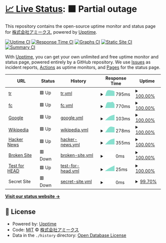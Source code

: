 # [📈 Live Status](https://amicus-1981.github.io/upptime): <!--live status--> **🟧 Partial outage**

This repository contains the open-source uptime monitor and status page for [株式会社アミークス](https://amicus-1981.github.io/upptime), powered by [Upptime](https://github.com/upptime/upptime).

[![Uptime CI](https://github.com/amicus-1981/upptime/workflows/Uptime%20CI/badge.svg)](https://github.com/upptime/upptime/actions?query=workflow%3A%22Uptime+CI%22)
[![Response Time CI](https://github.com/amicus-1981/upptime/workflows/Response%20Time%20CI/badge.svg)](https://github.com/upptime/upptime/actions?query=workflow%3A%22Response+Time+CI%22)
[![Graphs CI](https://github.com/amicus-1981/upptime/workflows/Graphs%20CI/badge.svg)](https://github.com/upptime/upptime/actions?query=workflow%3A%22Graphs+CI%22)
[![Static Site CI](https://github.com/amicus-1981/upptime/workflows/Static%20Site%20CI/badge.svg)](https://github.com/upptime/upptime/actions?query=workflow%3A%22Static+Site+CI%22)
[![Summary CI](https://github.com/amicus-1981/upptime/workflows/Summary%20CI/badge.svg)](https://github.com/upptime/upptime/actions?query=workflow%3A%22Summary+CI%22)

With [Upptime](https://upptime.js.org), you can get your own unlimited and free uptime monitor and status page, powered entirely by a GitHub repository. We use [Issues](https://github.com/amicus-1981/upptime/issues) as incident reports, [Actions](https://github.com/amicus-1981/upptime/actions) as uptime monitors, and [Pages](https://amicus-1981.github.io/upptime) for the status page.

<!--start: status pages-->
<!-- This summary is generated by Upptime (https://github.com/upptime/upptime) -->
<!-- Do not edit this manually, your changes will be overwritten -->
<!-- prettier-ignore -->
| URL | Status | History | Response Time | Uptime |
| --- | ------ | ------- | ------------- | ------ |
| <img alt="" src="https://favicons.githubusercontent.com/tr.ts1.biz" height="13"> [tr](https://tr.ts1.biz) | 🟩 Up | [tr.yml](https://github.com/amicus-1981/upptime/commits/master/history/tr.yml) | <details><summary><img alt="Response time graph" src="./graphs/tr/response-time-week.png" height="20"> 795ms</summary><br><a href="https://amicus-1981.github.io/upptime/history/tr"><img alt="Response time 795" src="https://img.shields.io/endpoint?url=https%3A%2F%2Fraw.githubusercontent.com%2Famicus-1981%2Fupptime%2Fmaster%2Fapi%2Ftr%2Fresponse-time.json"></a><br><a href="https://amicus-1981.github.io/upptime/history/tr"><img alt="24-hour response time 795" src="https://img.shields.io/endpoint?url=https%3A%2F%2Fraw.githubusercontent.com%2Famicus-1981%2Fupptime%2Fmaster%2Fapi%2Ftr%2Fresponse-time-day.json"></a><br><a href="https://amicus-1981.github.io/upptime/history/tr"><img alt="7-day response time 795" src="https://img.shields.io/endpoint?url=https%3A%2F%2Fraw.githubusercontent.com%2Famicus-1981%2Fupptime%2Fmaster%2Fapi%2Ftr%2Fresponse-time-week.json"></a><br><a href="https://amicus-1981.github.io/upptime/history/tr"><img alt="30-day response time 795" src="https://img.shields.io/endpoint?url=https%3A%2F%2Fraw.githubusercontent.com%2Famicus-1981%2Fupptime%2Fmaster%2Fapi%2Ftr%2Fresponse-time-month.json"></a><br><a href="https://amicus-1981.github.io/upptime/history/tr"><img alt="1-year response time 795" src="https://img.shields.io/endpoint?url=https%3A%2F%2Fraw.githubusercontent.com%2Famicus-1981%2Fupptime%2Fmaster%2Fapi%2Ftr%2Fresponse-time-year.json"></a></details> | <details><summary><a href="https://amicus-1981.github.io/upptime/history/tr">100.00%</a></summary><a href="https://amicus-1981.github.io/upptime/history/tr"><img alt="All-time uptime 100.00%" src="https://img.shields.io/endpoint?url=https%3A%2F%2Fraw.githubusercontent.com%2Famicus-1981%2Fupptime%2Fmaster%2Fapi%2Ftr%2Fuptime.json"></a><br><a href="https://amicus-1981.github.io/upptime/history/tr"><img alt="24-hour uptime 100.00%" src="https://img.shields.io/endpoint?url=https%3A%2F%2Fraw.githubusercontent.com%2Famicus-1981%2Fupptime%2Fmaster%2Fapi%2Ftr%2Fuptime-day.json"></a><br><a href="https://amicus-1981.github.io/upptime/history/tr"><img alt="7-day uptime 100.00%" src="https://img.shields.io/endpoint?url=https%3A%2F%2Fraw.githubusercontent.com%2Famicus-1981%2Fupptime%2Fmaster%2Fapi%2Ftr%2Fuptime-week.json"></a><br><a href="https://amicus-1981.github.io/upptime/history/tr"><img alt="30-day uptime 100.00%" src="https://img.shields.io/endpoint?url=https%3A%2F%2Fraw.githubusercontent.com%2Famicus-1981%2Fupptime%2Fmaster%2Fapi%2Ftr%2Fuptime-month.json"></a><br><a href="https://amicus-1981.github.io/upptime/history/tr"><img alt="1-year uptime 100.00%" src="https://img.shields.io/endpoint?url=https%3A%2F%2Fraw.githubusercontent.com%2Famicus-1981%2Fupptime%2Fmaster%2Fapi%2Ftr%2Fuptime-year.json"></a></details>
| <img alt="" src="https://favicons.githubusercontent.com/fc.ts1.biz" height="13"> [fc](https://fc.ts1.biz) | 🟩 Up | [fc.yml](https://github.com/amicus-1981/upptime/commits/master/history/fc.yml) | <details><summary><img alt="Response time graph" src="./graphs/fc/response-time-week.png" height="20"> 770ms</summary><br><a href="https://amicus-1981.github.io/upptime/history/fc"><img alt="Response time 770" src="https://img.shields.io/endpoint?url=https%3A%2F%2Fraw.githubusercontent.com%2Famicus-1981%2Fupptime%2Fmaster%2Fapi%2Ffc%2Fresponse-time.json"></a><br><a href="https://amicus-1981.github.io/upptime/history/fc"><img alt="24-hour response time 770" src="https://img.shields.io/endpoint?url=https%3A%2F%2Fraw.githubusercontent.com%2Famicus-1981%2Fupptime%2Fmaster%2Fapi%2Ffc%2Fresponse-time-day.json"></a><br><a href="https://amicus-1981.github.io/upptime/history/fc"><img alt="7-day response time 770" src="https://img.shields.io/endpoint?url=https%3A%2F%2Fraw.githubusercontent.com%2Famicus-1981%2Fupptime%2Fmaster%2Fapi%2Ffc%2Fresponse-time-week.json"></a><br><a href="https://amicus-1981.github.io/upptime/history/fc"><img alt="30-day response time 770" src="https://img.shields.io/endpoint?url=https%3A%2F%2Fraw.githubusercontent.com%2Famicus-1981%2Fupptime%2Fmaster%2Fapi%2Ffc%2Fresponse-time-month.json"></a><br><a href="https://amicus-1981.github.io/upptime/history/fc"><img alt="1-year response time 770" src="https://img.shields.io/endpoint?url=https%3A%2F%2Fraw.githubusercontent.com%2Famicus-1981%2Fupptime%2Fmaster%2Fapi%2Ffc%2Fresponse-time-year.json"></a></details> | <details><summary><a href="https://amicus-1981.github.io/upptime/history/fc">100.00%</a></summary><a href="https://amicus-1981.github.io/upptime/history/fc"><img alt="All-time uptime 100.00%" src="https://img.shields.io/endpoint?url=https%3A%2F%2Fraw.githubusercontent.com%2Famicus-1981%2Fupptime%2Fmaster%2Fapi%2Ffc%2Fuptime.json"></a><br><a href="https://amicus-1981.github.io/upptime/history/fc"><img alt="24-hour uptime 100.00%" src="https://img.shields.io/endpoint?url=https%3A%2F%2Fraw.githubusercontent.com%2Famicus-1981%2Fupptime%2Fmaster%2Fapi%2Ffc%2Fuptime-day.json"></a><br><a href="https://amicus-1981.github.io/upptime/history/fc"><img alt="7-day uptime 100.00%" src="https://img.shields.io/endpoint?url=https%3A%2F%2Fraw.githubusercontent.com%2Famicus-1981%2Fupptime%2Fmaster%2Fapi%2Ffc%2Fuptime-week.json"></a><br><a href="https://amicus-1981.github.io/upptime/history/fc"><img alt="30-day uptime 100.00%" src="https://img.shields.io/endpoint?url=https%3A%2F%2Fraw.githubusercontent.com%2Famicus-1981%2Fupptime%2Fmaster%2Fapi%2Ffc%2Fuptime-month.json"></a><br><a href="https://amicus-1981.github.io/upptime/history/fc"><img alt="1-year uptime 100.00%" src="https://img.shields.io/endpoint?url=https%3A%2F%2Fraw.githubusercontent.com%2Famicus-1981%2Fupptime%2Fmaster%2Fapi%2Ffc%2Fuptime-year.json"></a></details>
| <img alt="" src="https://favicons.githubusercontent.com/www.google.com" height="13"> [Google](https://www.google.com) | 🟩 Up | [google.yml](https://github.com/amicus-1981/upptime/commits/master/history/google.yml) | <details><summary><img alt="Response time graph" src="./graphs/google/response-time-week.png" height="20"> 103ms</summary><br><a href="https://amicus-1981.github.io/upptime/history/google"><img alt="Response time 103" src="https://img.shields.io/endpoint?url=https%3A%2F%2Fraw.githubusercontent.com%2Famicus-1981%2Fupptime%2Fmaster%2Fapi%2Fgoogle%2Fresponse-time.json"></a><br><a href="https://amicus-1981.github.io/upptime/history/google"><img alt="24-hour response time 103" src="https://img.shields.io/endpoint?url=https%3A%2F%2Fraw.githubusercontent.com%2Famicus-1981%2Fupptime%2Fmaster%2Fapi%2Fgoogle%2Fresponse-time-day.json"></a><br><a href="https://amicus-1981.github.io/upptime/history/google"><img alt="7-day response time 103" src="https://img.shields.io/endpoint?url=https%3A%2F%2Fraw.githubusercontent.com%2Famicus-1981%2Fupptime%2Fmaster%2Fapi%2Fgoogle%2Fresponse-time-week.json"></a><br><a href="https://amicus-1981.github.io/upptime/history/google"><img alt="30-day response time 103" src="https://img.shields.io/endpoint?url=https%3A%2F%2Fraw.githubusercontent.com%2Famicus-1981%2Fupptime%2Fmaster%2Fapi%2Fgoogle%2Fresponse-time-month.json"></a><br><a href="https://amicus-1981.github.io/upptime/history/google"><img alt="1-year response time 103" src="https://img.shields.io/endpoint?url=https%3A%2F%2Fraw.githubusercontent.com%2Famicus-1981%2Fupptime%2Fmaster%2Fapi%2Fgoogle%2Fresponse-time-year.json"></a></details> | <details><summary><a href="https://amicus-1981.github.io/upptime/history/google">100.00%</a></summary><a href="https://amicus-1981.github.io/upptime/history/google"><img alt="All-time uptime 100.00%" src="https://img.shields.io/endpoint?url=https%3A%2F%2Fraw.githubusercontent.com%2Famicus-1981%2Fupptime%2Fmaster%2Fapi%2Fgoogle%2Fuptime.json"></a><br><a href="https://amicus-1981.github.io/upptime/history/google"><img alt="24-hour uptime 100.00%" src="https://img.shields.io/endpoint?url=https%3A%2F%2Fraw.githubusercontent.com%2Famicus-1981%2Fupptime%2Fmaster%2Fapi%2Fgoogle%2Fuptime-day.json"></a><br><a href="https://amicus-1981.github.io/upptime/history/google"><img alt="7-day uptime 100.00%" src="https://img.shields.io/endpoint?url=https%3A%2F%2Fraw.githubusercontent.com%2Famicus-1981%2Fupptime%2Fmaster%2Fapi%2Fgoogle%2Fuptime-week.json"></a><br><a href="https://amicus-1981.github.io/upptime/history/google"><img alt="30-day uptime 100.00%" src="https://img.shields.io/endpoint?url=https%3A%2F%2Fraw.githubusercontent.com%2Famicus-1981%2Fupptime%2Fmaster%2Fapi%2Fgoogle%2Fuptime-month.json"></a><br><a href="https://amicus-1981.github.io/upptime/history/google"><img alt="1-year uptime 100.00%" src="https://img.shields.io/endpoint?url=https%3A%2F%2Fraw.githubusercontent.com%2Famicus-1981%2Fupptime%2Fmaster%2Fapi%2Fgoogle%2Fuptime-year.json"></a></details>
| <img alt="" src="https://favicons.githubusercontent.com/en.wikipedia.org" height="13"> [Wikipedia](https://en.wikipedia.org) | 🟩 Up | [wikipedia.yml](https://github.com/amicus-1981/upptime/commits/master/history/wikipedia.yml) | <details><summary><img alt="Response time graph" src="./graphs/wikipedia/response-time-week.png" height="20"> 278ms</summary><br><a href="https://amicus-1981.github.io/upptime/history/wikipedia"><img alt="Response time 278" src="https://img.shields.io/endpoint?url=https%3A%2F%2Fraw.githubusercontent.com%2Famicus-1981%2Fupptime%2Fmaster%2Fapi%2Fwikipedia%2Fresponse-time.json"></a><br><a href="https://amicus-1981.github.io/upptime/history/wikipedia"><img alt="24-hour response time 278" src="https://img.shields.io/endpoint?url=https%3A%2F%2Fraw.githubusercontent.com%2Famicus-1981%2Fupptime%2Fmaster%2Fapi%2Fwikipedia%2Fresponse-time-day.json"></a><br><a href="https://amicus-1981.github.io/upptime/history/wikipedia"><img alt="7-day response time 278" src="https://img.shields.io/endpoint?url=https%3A%2F%2Fraw.githubusercontent.com%2Famicus-1981%2Fupptime%2Fmaster%2Fapi%2Fwikipedia%2Fresponse-time-week.json"></a><br><a href="https://amicus-1981.github.io/upptime/history/wikipedia"><img alt="30-day response time 278" src="https://img.shields.io/endpoint?url=https%3A%2F%2Fraw.githubusercontent.com%2Famicus-1981%2Fupptime%2Fmaster%2Fapi%2Fwikipedia%2Fresponse-time-month.json"></a><br><a href="https://amicus-1981.github.io/upptime/history/wikipedia"><img alt="1-year response time 278" src="https://img.shields.io/endpoint?url=https%3A%2F%2Fraw.githubusercontent.com%2Famicus-1981%2Fupptime%2Fmaster%2Fapi%2Fwikipedia%2Fresponse-time-year.json"></a></details> | <details><summary><a href="https://amicus-1981.github.io/upptime/history/wikipedia">100.00%</a></summary><a href="https://amicus-1981.github.io/upptime/history/wikipedia"><img alt="All-time uptime 100.00%" src="https://img.shields.io/endpoint?url=https%3A%2F%2Fraw.githubusercontent.com%2Famicus-1981%2Fupptime%2Fmaster%2Fapi%2Fwikipedia%2Fuptime.json"></a><br><a href="https://amicus-1981.github.io/upptime/history/wikipedia"><img alt="24-hour uptime 100.00%" src="https://img.shields.io/endpoint?url=https%3A%2F%2Fraw.githubusercontent.com%2Famicus-1981%2Fupptime%2Fmaster%2Fapi%2Fwikipedia%2Fuptime-day.json"></a><br><a href="https://amicus-1981.github.io/upptime/history/wikipedia"><img alt="7-day uptime 100.00%" src="https://img.shields.io/endpoint?url=https%3A%2F%2Fraw.githubusercontent.com%2Famicus-1981%2Fupptime%2Fmaster%2Fapi%2Fwikipedia%2Fuptime-week.json"></a><br><a href="https://amicus-1981.github.io/upptime/history/wikipedia"><img alt="30-day uptime 100.00%" src="https://img.shields.io/endpoint?url=https%3A%2F%2Fraw.githubusercontent.com%2Famicus-1981%2Fupptime%2Fmaster%2Fapi%2Fwikipedia%2Fuptime-month.json"></a><br><a href="https://amicus-1981.github.io/upptime/history/wikipedia"><img alt="1-year uptime 100.00%" src="https://img.shields.io/endpoint?url=https%3A%2F%2Fraw.githubusercontent.com%2Famicus-1981%2Fupptime%2Fmaster%2Fapi%2Fwikipedia%2Fuptime-year.json"></a></details>
| <img alt="" src="https://favicons.githubusercontent.com/news.ycombinator.com" height="13"> [Hacker News](https://news.ycombinator.com) | 🟩 Up | [hacker-news.yml](https://github.com/amicus-1981/upptime/commits/master/history/hacker-news.yml) | <details><summary><img alt="Response time graph" src="./graphs/hacker-news/response-time-week.png" height="20"> 355ms</summary><br><a href="https://amicus-1981.github.io/upptime/history/hacker-news"><img alt="Response time 355" src="https://img.shields.io/endpoint?url=https%3A%2F%2Fraw.githubusercontent.com%2Famicus-1981%2Fupptime%2Fmaster%2Fapi%2Fhacker-news%2Fresponse-time.json"></a><br><a href="https://amicus-1981.github.io/upptime/history/hacker-news"><img alt="24-hour response time 355" src="https://img.shields.io/endpoint?url=https%3A%2F%2Fraw.githubusercontent.com%2Famicus-1981%2Fupptime%2Fmaster%2Fapi%2Fhacker-news%2Fresponse-time-day.json"></a><br><a href="https://amicus-1981.github.io/upptime/history/hacker-news"><img alt="7-day response time 355" src="https://img.shields.io/endpoint?url=https%3A%2F%2Fraw.githubusercontent.com%2Famicus-1981%2Fupptime%2Fmaster%2Fapi%2Fhacker-news%2Fresponse-time-week.json"></a><br><a href="https://amicus-1981.github.io/upptime/history/hacker-news"><img alt="30-day response time 355" src="https://img.shields.io/endpoint?url=https%3A%2F%2Fraw.githubusercontent.com%2Famicus-1981%2Fupptime%2Fmaster%2Fapi%2Fhacker-news%2Fresponse-time-month.json"></a><br><a href="https://amicus-1981.github.io/upptime/history/hacker-news"><img alt="1-year response time 355" src="https://img.shields.io/endpoint?url=https%3A%2F%2Fraw.githubusercontent.com%2Famicus-1981%2Fupptime%2Fmaster%2Fapi%2Fhacker-news%2Fresponse-time-year.json"></a></details> | <details><summary><a href="https://amicus-1981.github.io/upptime/history/hacker-news">100.00%</a></summary><a href="https://amicus-1981.github.io/upptime/history/hacker-news"><img alt="All-time uptime 100.00%" src="https://img.shields.io/endpoint?url=https%3A%2F%2Fraw.githubusercontent.com%2Famicus-1981%2Fupptime%2Fmaster%2Fapi%2Fhacker-news%2Fuptime.json"></a><br><a href="https://amicus-1981.github.io/upptime/history/hacker-news"><img alt="24-hour uptime 100.00%" src="https://img.shields.io/endpoint?url=https%3A%2F%2Fraw.githubusercontent.com%2Famicus-1981%2Fupptime%2Fmaster%2Fapi%2Fhacker-news%2Fuptime-day.json"></a><br><a href="https://amicus-1981.github.io/upptime/history/hacker-news"><img alt="7-day uptime 100.00%" src="https://img.shields.io/endpoint?url=https%3A%2F%2Fraw.githubusercontent.com%2Famicus-1981%2Fupptime%2Fmaster%2Fapi%2Fhacker-news%2Fuptime-week.json"></a><br><a href="https://amicus-1981.github.io/upptime/history/hacker-news"><img alt="30-day uptime 100.00%" src="https://img.shields.io/endpoint?url=https%3A%2F%2Fraw.githubusercontent.com%2Famicus-1981%2Fupptime%2Fmaster%2Fapi%2Fhacker-news%2Fuptime-month.json"></a><br><a href="https://amicus-1981.github.io/upptime/history/hacker-news"><img alt="1-year uptime 100.00%" src="https://img.shields.io/endpoint?url=https%3A%2F%2Fraw.githubusercontent.com%2Famicus-1981%2Fupptime%2Fmaster%2Fapi%2Fhacker-news%2Fuptime-year.json"></a></details>
| <img alt="" src="https://favicons.githubusercontent.com/thissitedoesnotexist.com" height="13"> [Broken Site](https://thissitedoesnotexist.com) | 🟥 Down | [broken-site.yml](https://github.com/amicus-1981/upptime/commits/master/history/broken-site.yml) | <details><summary><img alt="Response time graph" src="./graphs/broken-site/response-time-week.png" height="20"> 0ms</summary><br><a href="https://amicus-1981.github.io/upptime/history/broken-site"><img alt="Response time 0" src="https://img.shields.io/endpoint?url=https%3A%2F%2Fraw.githubusercontent.com%2Famicus-1981%2Fupptime%2Fmaster%2Fapi%2Fbroken-site%2Fresponse-time.json"></a><br><a href="https://amicus-1981.github.io/upptime/history/broken-site"><img alt="24-hour response time 0" src="https://img.shields.io/endpoint?url=https%3A%2F%2Fraw.githubusercontent.com%2Famicus-1981%2Fupptime%2Fmaster%2Fapi%2Fbroken-site%2Fresponse-time-day.json"></a><br><a href="https://amicus-1981.github.io/upptime/history/broken-site"><img alt="7-day response time 0" src="https://img.shields.io/endpoint?url=https%3A%2F%2Fraw.githubusercontent.com%2Famicus-1981%2Fupptime%2Fmaster%2Fapi%2Fbroken-site%2Fresponse-time-week.json"></a><br><a href="https://amicus-1981.github.io/upptime/history/broken-site"><img alt="30-day response time 0" src="https://img.shields.io/endpoint?url=https%3A%2F%2Fraw.githubusercontent.com%2Famicus-1981%2Fupptime%2Fmaster%2Fapi%2Fbroken-site%2Fresponse-time-month.json"></a><br><a href="https://amicus-1981.github.io/upptime/history/broken-site"><img alt="1-year response time 0" src="https://img.shields.io/endpoint?url=https%3A%2F%2Fraw.githubusercontent.com%2Famicus-1981%2Fupptime%2Fmaster%2Fapi%2Fbroken-site%2Fresponse-time-year.json"></a></details> | <details><summary><a href="https://amicus-1981.github.io/upptime/history/broken-site">100.00%</a></summary><a href="https://amicus-1981.github.io/upptime/history/broken-site"><img alt="All-time uptime 100.00%" src="https://img.shields.io/endpoint?url=https%3A%2F%2Fraw.githubusercontent.com%2Famicus-1981%2Fupptime%2Fmaster%2Fapi%2Fbroken-site%2Fuptime.json"></a><br><a href="https://amicus-1981.github.io/upptime/history/broken-site"><img alt="24-hour uptime 100.00%" src="https://img.shields.io/endpoint?url=https%3A%2F%2Fraw.githubusercontent.com%2Famicus-1981%2Fupptime%2Fmaster%2Fapi%2Fbroken-site%2Fuptime-day.json"></a><br><a href="https://amicus-1981.github.io/upptime/history/broken-site"><img alt="7-day uptime 100.00%" src="https://img.shields.io/endpoint?url=https%3A%2F%2Fraw.githubusercontent.com%2Famicus-1981%2Fupptime%2Fmaster%2Fapi%2Fbroken-site%2Fuptime-week.json"></a><br><a href="https://amicus-1981.github.io/upptime/history/broken-site"><img alt="30-day uptime 100.00%" src="https://img.shields.io/endpoint?url=https%3A%2F%2Fraw.githubusercontent.com%2Famicus-1981%2Fupptime%2Fmaster%2Fapi%2Fbroken-site%2Fuptime-month.json"></a><br><a href="https://amicus-1981.github.io/upptime/history/broken-site"><img alt="1-year uptime 100.00%" src="https://img.shields.io/endpoint?url=https%3A%2F%2Fraw.githubusercontent.com%2Famicus-1981%2Fupptime%2Fmaster%2Fapi%2Fbroken-site%2Fuptime-year.json"></a></details>
| <img alt="" src="https://favicons.githubusercontent.com/www.google.com" height="13"> [Test for HEAD](https://www.google.com) | 🟩 Up | [test-for-head.yml](https://github.com/amicus-1981/upptime/commits/master/history/test-for-head.yml) | <details><summary><img alt="Response time graph" src="./graphs/test-for-head/response-time-week.png" height="20"> 25ms</summary><br><a href="https://amicus-1981.github.io/upptime/history/test-for-head"><img alt="Response time 25" src="https://img.shields.io/endpoint?url=https%3A%2F%2Fraw.githubusercontent.com%2Famicus-1981%2Fupptime%2Fmaster%2Fapi%2Ftest-for-head%2Fresponse-time.json"></a><br><a href="https://amicus-1981.github.io/upptime/history/test-for-head"><img alt="24-hour response time 25" src="https://img.shields.io/endpoint?url=https%3A%2F%2Fraw.githubusercontent.com%2Famicus-1981%2Fupptime%2Fmaster%2Fapi%2Ftest-for-head%2Fresponse-time-day.json"></a><br><a href="https://amicus-1981.github.io/upptime/history/test-for-head"><img alt="7-day response time 25" src="https://img.shields.io/endpoint?url=https%3A%2F%2Fraw.githubusercontent.com%2Famicus-1981%2Fupptime%2Fmaster%2Fapi%2Ftest-for-head%2Fresponse-time-week.json"></a><br><a href="https://amicus-1981.github.io/upptime/history/test-for-head"><img alt="30-day response time 25" src="https://img.shields.io/endpoint?url=https%3A%2F%2Fraw.githubusercontent.com%2Famicus-1981%2Fupptime%2Fmaster%2Fapi%2Ftest-for-head%2Fresponse-time-month.json"></a><br><a href="https://amicus-1981.github.io/upptime/history/test-for-head"><img alt="1-year response time 25" src="https://img.shields.io/endpoint?url=https%3A%2F%2Fraw.githubusercontent.com%2Famicus-1981%2Fupptime%2Fmaster%2Fapi%2Ftest-for-head%2Fresponse-time-year.json"></a></details> | <details><summary><a href="https://amicus-1981.github.io/upptime/history/test-for-head">100.00%</a></summary><a href="https://amicus-1981.github.io/upptime/history/test-for-head"><img alt="All-time uptime 100.00%" src="https://img.shields.io/endpoint?url=https%3A%2F%2Fraw.githubusercontent.com%2Famicus-1981%2Fupptime%2Fmaster%2Fapi%2Ftest-for-head%2Fuptime.json"></a><br><a href="https://amicus-1981.github.io/upptime/history/test-for-head"><img alt="24-hour uptime 100.00%" src="https://img.shields.io/endpoint?url=https%3A%2F%2Fraw.githubusercontent.com%2Famicus-1981%2Fupptime%2Fmaster%2Fapi%2Ftest-for-head%2Fuptime-day.json"></a><br><a href="https://amicus-1981.github.io/upptime/history/test-for-head"><img alt="7-day uptime 100.00%" src="https://img.shields.io/endpoint?url=https%3A%2F%2Fraw.githubusercontent.com%2Famicus-1981%2Fupptime%2Fmaster%2Fapi%2Ftest-for-head%2Fuptime-week.json"></a><br><a href="https://amicus-1981.github.io/upptime/history/test-for-head"><img alt="30-day uptime 100.00%" src="https://img.shields.io/endpoint?url=https%3A%2F%2Fraw.githubusercontent.com%2Famicus-1981%2Fupptime%2Fmaster%2Fapi%2Ftest-for-head%2Fuptime-month.json"></a><br><a href="https://amicus-1981.github.io/upptime/history/test-for-head"><img alt="1-year uptime 100.00%" src="https://img.shields.io/endpoint?url=https%3A%2F%2Fraw.githubusercontent.com%2Famicus-1981%2Fupptime%2Fmaster%2Fapi%2Ftest-for-head%2Fuptime-year.json"></a></details>
| <img alt="" src="https://favicons.githubusercontent.com/null" height="13"> Secret Site | 🟥 Down | [secret-site.yml](https://github.com/amicus-1981/upptime/commits/master/history/secret-site.yml) | <details><summary><img alt="Response time graph" src="./graphs/secret-site/response-time-week.png" height="20"> 0ms</summary><br><a href="https://amicus-1981.github.io/upptime/history/secret-site"><img alt="Response time 0" src="https://img.shields.io/endpoint?url=https%3A%2F%2Fraw.githubusercontent.com%2Famicus-1981%2Fupptime%2Fmaster%2Fapi%2Fsecret-site%2Fresponse-time.json"></a><br><a href="https://amicus-1981.github.io/upptime/history/secret-site"><img alt="24-hour response time 0" src="https://img.shields.io/endpoint?url=https%3A%2F%2Fraw.githubusercontent.com%2Famicus-1981%2Fupptime%2Fmaster%2Fapi%2Fsecret-site%2Fresponse-time-day.json"></a><br><a href="https://amicus-1981.github.io/upptime/history/secret-site"><img alt="7-day response time 0" src="https://img.shields.io/endpoint?url=https%3A%2F%2Fraw.githubusercontent.com%2Famicus-1981%2Fupptime%2Fmaster%2Fapi%2Fsecret-site%2Fresponse-time-week.json"></a><br><a href="https://amicus-1981.github.io/upptime/history/secret-site"><img alt="30-day response time 0" src="https://img.shields.io/endpoint?url=https%3A%2F%2Fraw.githubusercontent.com%2Famicus-1981%2Fupptime%2Fmaster%2Fapi%2Fsecret-site%2Fresponse-time-month.json"></a><br><a href="https://amicus-1981.github.io/upptime/history/secret-site"><img alt="1-year response time 0" src="https://img.shields.io/endpoint?url=https%3A%2F%2Fraw.githubusercontent.com%2Famicus-1981%2Fupptime%2Fmaster%2Fapi%2Fsecret-site%2Fresponse-time-year.json"></a></details> | <details><summary><a href="https://amicus-1981.github.io/upptime/history/secret-site">99.70%</a></summary><a href="https://amicus-1981.github.io/upptime/history/secret-site"><img alt="All-time uptime 99.99%" src="https://img.shields.io/endpoint?url=https%3A%2F%2Fraw.githubusercontent.com%2Famicus-1981%2Fupptime%2Fmaster%2Fapi%2Fsecret-site%2Fuptime.json"></a><br><a href="https://amicus-1981.github.io/upptime/history/secret-site"><img alt="24-hour uptime 97.91%" src="https://img.shields.io/endpoint?url=https%3A%2F%2Fraw.githubusercontent.com%2Famicus-1981%2Fupptime%2Fmaster%2Fapi%2Fsecret-site%2Fuptime-day.json"></a><br><a href="https://amicus-1981.github.io/upptime/history/secret-site"><img alt="7-day uptime 99.70%" src="https://img.shields.io/endpoint?url=https%3A%2F%2Fraw.githubusercontent.com%2Famicus-1981%2Fupptime%2Fmaster%2Fapi%2Fsecret-site%2Fuptime-week.json"></a><br><a href="https://amicus-1981.github.io/upptime/history/secret-site"><img alt="30-day uptime 99.93%" src="https://img.shields.io/endpoint?url=https%3A%2F%2Fraw.githubusercontent.com%2Famicus-1981%2Fupptime%2Fmaster%2Fapi%2Fsecret-site%2Fuptime-month.json"></a><br><a href="https://amicus-1981.github.io/upptime/history/secret-site"><img alt="1-year uptime 99.99%" src="https://img.shields.io/endpoint?url=https%3A%2F%2Fraw.githubusercontent.com%2Famicus-1981%2Fupptime%2Fmaster%2Fapi%2Fsecret-site%2Fuptime-year.json"></a></details>

<!--end: status pages-->

[**Visit our status website →**](https://amicus-1981.github.io/upptime)

## 📄 License

- Powered by: [Upptime](https://github.com/upptime/upptime)
- Code: [MIT](./LICENSE) © [株式会社アミークス](https://amicus-1981.github.io/upptime)
- Data in the `./history` directory: [Open Database License](https://opendatacommons.org/licenses/odbl/1-0/)
